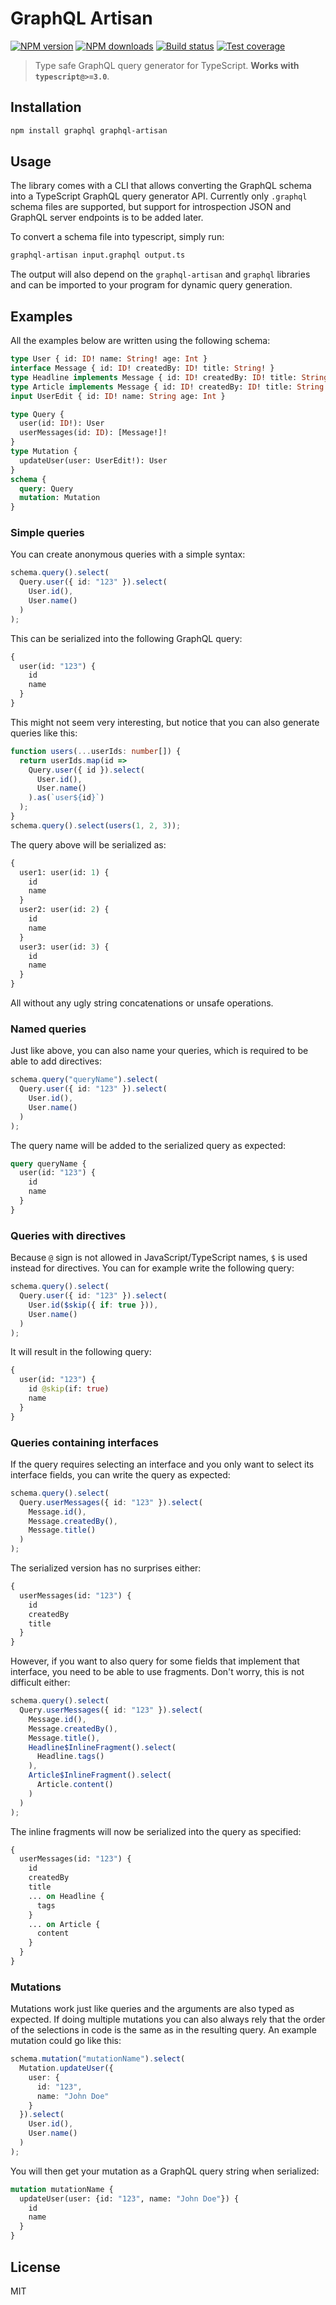 # GraphQL Artisan

[![NPM version][npm-image]][npm-url]
[![NPM downloads][downloads-image]][downloads-url]
[![Build status][travis-image]][travis-url]
[![Test coverage][coveralls-image]][coveralls-url]

> Type safe GraphQL query generator for TypeScript. **Works with `typescript@>=3.0`**.

## Installation

```sh
npm install graphql graphql-artisan
```

## Usage

The library comes with a CLI that allows converting the GraphQL schema into a TypeScript GraphQL query generator API. Currently only `.graphql` schema files are supported, but support for introspection JSON and GraphQL server endpoints is to be added later.

To convert a schema file into typescript, simply run:

```sh
graphql-artisan input.graphql output.ts
```

The output will also depend on the `graphql-artisan` and `graphql` libraries and can be imported to your program for dynamic query generation.

## Examples

All the examples below are written using the following schema:

```graphql
type User { id: ID! name: String! age: Int }
interface Message { id: ID! createdBy: ID! title: String! }
type Headline implements Message { id: ID! createdBy: ID! title: String! tags: [String] }
type Article implements Message { id: ID! createdBy: ID! title: String! content: String }
input UserEdit { id: ID! name: String age: Int }

type Query {
  user(id: ID!): User
  userMessages(id: ID): [Message!]!
}
type Mutation {
  updateUser(user: UserEdit!): User
}
schema {
  query: Query
  mutation: Mutation
}
```

### Simple queries

You can create anonymous queries with a simple syntax:

```typescript
schema.query().select(
  Query.user({ id: "123" }).select(
    User.id(),
    User.name()
  )
);
```

This can be serialized into the following GraphQL query:

```graphql
{
  user(id: "123") {
    id
    name
  }
}
```

This might not seem very interesting, but notice that you can also generate queries like this:

```typescript
function users(...userIds: number[]) {
  return userIds.map(id =>
    Query.user({ id }).select(
      User.id(),
      User.name()
    ).as(`user${id}`)
  );
}
schema.query().select(users(1, 2, 3));
```

The query above will be serialized as:

```graphql
{
  user1: user(id: 1) {
    id
    name
  }
  user2: user(id: 2) {
    id
    name
  }
  user3: user(id: 3) {
    id
    name
  }
}
```

All without any ugly string concatenations or unsafe operations.

### Named queries

Just like above, you can also name your queries, which is required to be able to add directives:

```typescript
schema.query("queryName").select(
  Query.user({ id: "123" }).select(
    User.id(),
    User.name()
  )
);
```

The query name will be added to the serialized query as expected:

```graphql
query queryName {
  user(id: "123") {
    id
    name
  }
}
```

### Queries with directives

Because `@` sign is not allowed in JavaScript/TypeScript names, `$` is used instead for directives. You can for example write the following query:

```typescript
schema.query().select(
  Query.user({ id: "123" }).select(
    User.id($skip({ if: true })),
    User.name()
  )
);
```

It will result in the following query:

```graphql
{
  user(id: "123") {
    id @skip(if: true)
    name
  }
}
```

### Queries containing interfaces

If the query requires selecting an interface and you only want to select its interface fields, you can write the query as expected:

```typescript
schema.query().select(
  Query.userMessages({ id: "123" }).select(
    Message.id(),
    Message.createdBy(),
    Message.title()
  )
);
```

The serialized version has no surprises either:

```graphql
{
  userMessages(id: "123") {
    id
    createdBy
    title
  }
}
```

However, if you want to also query for some fields that implement that interface, you need to be able to use fragments. Don't worry, this is not difficult either:

```typescript
schema.query().select(
  Query.userMessages({ id: "123" }).select(
    Message.id(),
    Message.createdBy(),
    Message.title(),
    Headline$InlineFragment().select(
      Headline.tags()
    ),
    Article$InlineFragment().select(
      Article.content()
    )
  )
);
```

The inline fragments will now be serialized into the query as specified:

```graphql
{
  userMessages(id: "123") {
    id
    createdBy
    title
    ... on Headline {
      tags
    }
    ... on Article {
      content
    }
  }
}
```

### Mutations

Mutations work just like queries and the arguments are also typed as expected. If doing multiple mutations you can also always rely that the order of the selections in code is the same as in the resulting query. An example mutation could go like this:

```typescript
schema.mutation("mutationName").select(
  Mutation.updateUser({
    user: {
      id: "123",
      name: "John Doe"
    }
  }).select(
    User.id(),
    User.name()
  )
);
```

You will then get your mutation as a GraphQL query string when serialized:

```graphql
mutation mutationName {
  updateUser(user: {id: "123", name: "John Doe"}) {
    id
    name
  }
}
```

## License

MIT

[npm-image]: https://img.shields.io/npm/v/graphql-artisan.svg?style=flat
[npm-url]: https://npmjs.org/package/graphql-artisan
[downloads-image]: https://img.shields.io/npm/dm/graphql-artisan.svg?style=flat
[downloads-url]: https://npmjs.org/package/graphql-artisan
[travis-image]: https://img.shields.io/travis/juhovh/graphql-artisan.svg?style=flat
[travis-url]: https://travis-ci.org/juhovh/graphql-artisan
[coveralls-image]: https://img.shields.io/coveralls/juhovh/graphql-artisan.svg?style=flat
[coveralls-url]: https://coveralls.io/r/juhovh/graphql-artisan?branch=master
